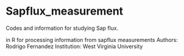 # Sapflux_measurement
Codes and information for studying Sap flux.


in R for processing information from sapflux measurements 
Authors: Rodrigo Fernandez 
Institution: West Virginia University
